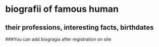 # biografii of famous human
## their professions, interesting facts, birthdates

###You can add biogragia after registration on site